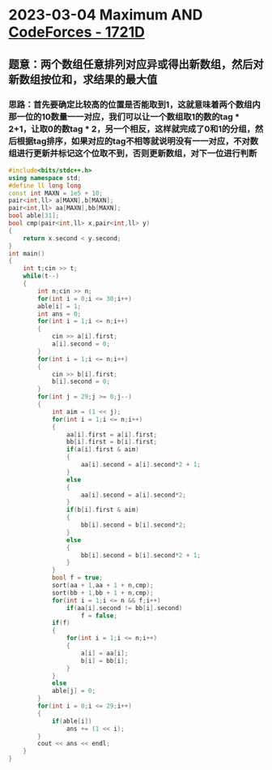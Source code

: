 # 2023-03-04 Maximum AND [CodeForces - 1721D](https://codeforces.com/problemset/problem/1721/D)

## 题意：两个数组任意排列对应异或得出新数组，然后对新数组按位和，求结果的最大值

### 思路：首先要确定比较高的位置是否能取到1，这就意味着两个数组内那一位的10数量一一对应，我们可以让一个数组取1的数的tag * 2+1，让取0的数tag * 2，另一个相反，这样就完成了0和1的分组，然后根据tag排序，如果对应的tag不相等就说明没有一一对应，不对数组进行更新并标记这个位取不到，否则更新数组，对下一位进行判断

```c++
#include<bits/stdc++.h>
using namespace std;
#define ll long long
const int MAXN = 1e5 + 10;
pair<int,ll> a[MAXN],b[MAXN];
pair<int,ll> aa[MAXN],bb[MAXN];
bool able[31];
bool cmp(pair<int,ll> x,pair<int,ll> y)
{
	return x.second < y.second;
}
int main()
{
	int t;cin >> t;
	while(t--)
	{
		int n;cin >> n;
		for(int i = 0;i <= 30;i++)
		able[i] = 1;
		int ans = 0;
		for(int i = 1;i <= n;i++)
		{
			cin >> a[i].first;
			a[i].second = 0;
		}
		for(int i = 1;i <= n;i++)
		{
			cin >> b[i].first;
			b[i].second = 0;
		}
		for(int j = 29;j >= 0;j--)
		{
			int aim = (1 << j);
			for(int i = 1;i <= n;i++)
			{
				aa[i].first = a[i].first;
				bb[i].first = b[i].first;
				if(a[i].first & aim)
				{
					aa[i].second = a[i].second*2 + 1;
				}
				else
				{
					aa[i].second = a[i].second*2;
				}
				if(b[i].first & aim)
				{
					bb[i].second = b[i].second*2;
				}
				else
				{
					bb[i].second = b[i].second*2 + 1;
				}
			}
			bool f = true;
			sort(aa + 1,aa + 1 + n,cmp);
			sort(bb + 1,bb + 1 + n,cmp);
			for(int i = 1;i <= n && f;i++)
				if(aa[i].second != bb[i].second)
					f = false;
			if(f)
			{
				for(int i = 1;i <= n;i++)
				{
					a[i] = aa[i];
					b[i] = bb[i];
				}
			}
			else
			able[j] = 0;
		}
		for(int i = 0;i <= 29;i++)
		{
			if(able[i])
				ans += (1 << i);
		}
		cout << ans << endl;
	}
}
```

